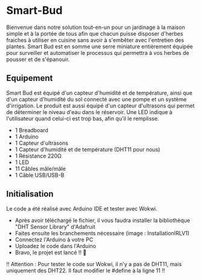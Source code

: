 # Smart-Bud
Bienvenue dans notre solution tout-en-un pour un jardinage à la maison simple et à la portée de tous afin que chacun puisse disposer d'herbes fraiches à utiliser en cuisine sans avoir à s'embêter avec l'entretien des plantes. Smart Bud est en somme une serre miniature entièrement équipée pour surveiller et automatiser le processus qui permettra à vos herbes de pousser et de s'épanouir.

## Equipement
Smart Bud est équipé d'un capteur d'humidité et de température, ainsi que d'un capteur d'humidité du sol connecté avec une pompe et un système d'irrigation. Le produit est aussi équipé d'un capteur d'ultrasons qui permet de déterminer le niveau d'eau dans le réservoir. Une LED indique à l'utilisateur quand celui-ci est trop bas, afin qu'il le remplisse.

- 1 Breadboard
- 1 Arduino
- 1 Capteur d'ultrasons
- 1 Capteur d'humidité et de température (DHT11 pour nous)
- 1 Résistance 220Ω
- 1 LED
- 11 Câbles mâle/mâle
- 1 Câble USB/USB-B

## Initialisation
Le code a été réalisé avec Arduino IDE et tester avec Wokwi.

- Après avoir téléchargé le fichier, il vous faudra installer la bibliothèque "DHT Sensor Library" d'Adafruit
- Faites ensuite les branchements nécessaire (image : InstallationIRLV1)
- Connectez l'Arduino à votre PC
- Uploadez le code dans l'Arduino
- Bravo, le projet est lancé !! 🙂


!! Attention : Pour tester le code sur Wokwi, il n'y a pas de DHT11, mais uniquement des DHT22. Il faut modifier le #define à la ligne 11 !!
